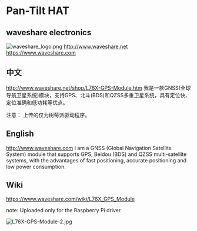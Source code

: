 ﻿# Pan-Tilt HAT  
## waveshare electronics
![waveshare_logo.png](waveshare_logo.png)
http://www.waveshare.net  
https://www.waveshare.com  

## 中文 ## 
http://www.waveshare.net/shop/L76X-GPS-Module.htm
我是一款GNSS(全球导航卫星系统)模块，支持GPS、北斗(BDS)和QZSS多重卫星系统，具有定位快、定位准确和低功耗等优点。

注意：
上传的仅为树莓派驱动程序。

## English ## 
http://www.waveshare.com
I am a GNSS (Global Navigation Satellite System) module that supports GPS, Beidou (BDS) and QZSS multi-satellite systems, with the advantages of fast positioning, accurate positioning and low power consumption.

## Wiki

https://www.waveshare.com/wiki/L76X_GPS_Module

note:
Uploaded only for the Raspberry Pi driver.

![L76X-GPS-Module-2.jpg](L76X-GPS-Module-2.jpg)

